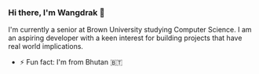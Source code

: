 ### Hi there, I'm Wangdrak 👋

I'm currently a senior at Brown University studying Computer Science. I am an aspiring developer with a keen interest for building projects that have real world implications.

- ⚡ Fun fact: I'm from Bhutan 🇧🇹
<!--
**wdorji/wdorji** is a ✨ _special_ ✨ repository because its `README.md` (this file) appears on your GitHub profile.

Here are some ideas to get you started:

- 🔭 I’m currently working on ...
- 🌱 I’m currently learning ...
- 👯 I’m looking to collaborate on ...
- 🤔 I’m looking for help with ...
- 💬 Ask me about ...
- 📫 How to reach me: ...
- 😄 Pronouns: ...

-->


